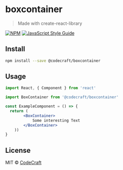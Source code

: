 # boxcontainer

> Made with create-react-library

[![NPM](https://img.shields.io/npm/v/@codecraft/boxcontainer.svg)](https://www.npmjs.com/package/@codecraft/boxcontainer) [![JavaScript Style Guide](https://img.shields.io/badge/code_style-standard-brightgreen.svg)](https://standardjs.com)

## Install

```bash
npm install --save @codecraft/boxcontainer
```

## Usage

```jsx
import React, { Component } from 'react'

import BoxContainer from '@codecraft/boxcontainer'

const ExampleComponent = () => {
  return (
        <BoxContainer>
            Some interesting Text
        </BoxContainer>
    ))
}
```

## License

MIT © [CodeCraft](https://github.com/CodeCraft)
